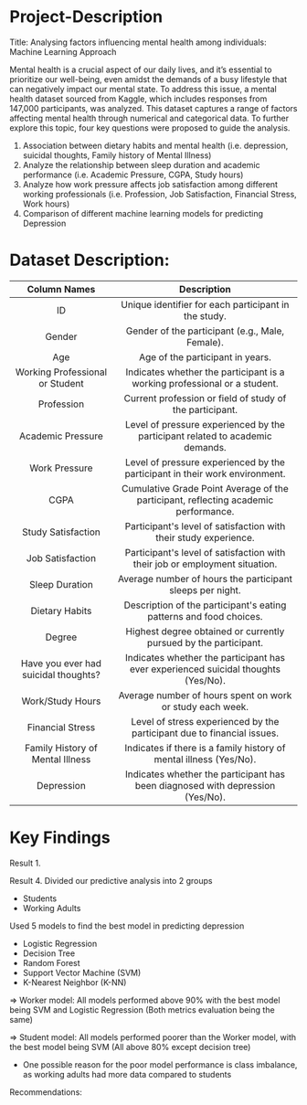 # Project-Description

Title: Analysing factors influencing mental health among individuals: Machine Learning Approach

Mental health is a crucial aspect of our daily lives, and it’s essential to prioritize our well-being, even amidst the demands of a busy lifestyle that can negatively impact our mental state. To address this issue, a mental health dataset sourced from Kaggle, which includes responses from 147,000 participants, was analyzed. This dataset captures a range of factors affecting mental health through numerical and categorical data. To further explore this topic, four key questions were proposed to guide the analysis.

1. Association between dietary habits and mental health (i.e. depression, suicidal thoughts, Family history of Mental Illness)
2. Analyze the relationship between sleep duration and academic performance (i.e. Academic Pressure, CGPA, Study hours) 
3. Analyze how work pressure affects job satisfaction among different working professionals (i.e. Profession, Job Satisfaction, Financial Stress, Work hours)
4. Comparison of different machine learning models for predicting Depression

# Dataset Description:

| Column Names  | Description |
| :---: | :---: |
| ID                                               | Unique identifier for each participant in the study.              |
| Gender                                           | Gender of the participant (e.g., Male, Female).           |
| Age                                             | Age of the participant in years.                                 |
| Working Professional or Student                  | Indicates whether the participant is a working professional or a student. |
| Profession                                       | Current profession or field of study of the participant.         |
| Academic Pressure                                | Level of pressure experienced by the participant related to academic demands. |
| Work Pressure                                    | Level of pressure experienced by the participant in their work environment. |
| CGPA                                            | Cumulative Grade Point Average of the participant, reflecting academic performance. |
| Study Satisfaction                               | Participant's level of satisfaction with their study experience.  |
| Job Satisfaction                                 | Participant's level of satisfaction with their job or employment situation. |
| Sleep Duration                                   | Average number of hours the participant sleeps per night.        |
| Dietary Habits                                  | Description of the participant's eating patterns and food choices. |
| Degree                                          | Highest degree obtained or currently pursued by the participant.  |
| Have you ever had suicidal thoughts?            | Indicates whether the participant has ever experienced suicidal thoughts (Yes/No). |
| Work/Study Hours                                | Average number of hours spent on work or study each week.       |
| Financial Stress                                | Level of stress experienced by the participant due to financial issues. |
| Family History of Mental Illness                | Indicates if there is a family history of mental illness (Yes/No). |
| Depression                                       | Indicates whether the participant has been diagnosed with depression (Yes/No). |

# Key Findings
Result 1.


Result 4.
Divided our predictive analysis into 2 groups
- Students
- Working Adults

Used 5 models to find the best model in predicting depression
- Logistic Regression
- Decision Tree
- Random Forest
- Support Vector Machine (SVM)
- K-Nearest Neighbor (K-NN)

=> Worker model: All models performed above 90% with the best model being SVM and Logistic Regression (Both metrics evaluation being the same)

=> Student model: All models performed poorer than the Worker model, with the best model being SVM (All above 80% except decision tree)

* One possible reason for the poor model performance is class imbalance, as working adults had more data compared to students

Recommendations:





